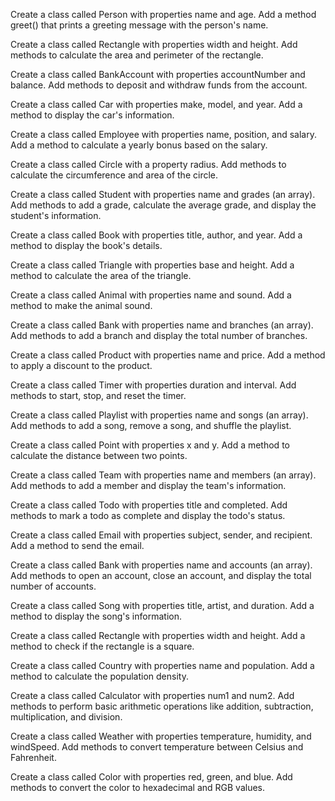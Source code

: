 Create a class called Person with properties name and age. Add a method greet() that prints a greeting message with the person's name.

Create a class called Rectangle with properties width and height. Add methods to calculate the area and perimeter of the rectangle.

Create a class called BankAccount with properties accountNumber and balance. Add methods to deposit and withdraw funds from the account.

Create a class called Car with properties make, model, and year. Add a method to display the car's information.

Create a class called Employee with properties name, position, and salary. Add a method to calculate a yearly bonus based on the salary.

Create a class called Circle with a property radius. Add methods to calculate the circumference and area of the circle.

Create a class called Student with properties name and grades (an array). Add methods to add a grade, calculate the average grade, and display the student's information.

Create a class called Book with properties title, author, and year. Add a method to display the book's details.

Create a class called Triangle with properties base and height. Add a method to calculate the area of the triangle.

Create a class called Animal with properties name and sound. Add a method to make the animal sound.

Create a class called Bank with properties name and branches (an array). Add methods to add a branch and display the total number of branches.

Create a class called Product with properties name and price. Add a method to apply a discount to the product.

Create a class called Timer with properties duration and interval. Add methods to start, stop, and reset the timer.

Create a class called Playlist with properties name and songs (an array). Add methods to add a song, remove a song, and shuffle the playlist.

Create a class called Point with properties x and y. Add a method to calculate the distance between two points.

Create a class called Team with properties name and members (an array). Add methods to add a member and display the team's information.

Create a class called Todo with properties title and completed. Add methods to mark a todo as complete and display the todo's status.

Create a class called Email with properties subject, sender, and recipient. Add a method to send the email.

Create a class called Bank with properties name and accounts (an array). Add methods to open an account, close an account, and display the total number of accounts.

Create a class called Song with properties title, artist, and duration. Add a method to display the song's information.

Create a class called Rectangle with properties width and height. Add a method to check if the rectangle is a square.

Create a class called Country with properties name and population. Add a method to calculate the population density.

Create a class called Calculator with properties num1 and num2. Add methods to perform basic arithmetic operations like addition, subtraction, multiplication, and division.

Create a class called Weather with properties temperature, humidity, and windSpeed. Add methods to convert temperature between Celsius and Fahrenheit.

Create a class called Color with properties red, green, and blue. Add methods to convert the color to hexadecimal and RGB values.

